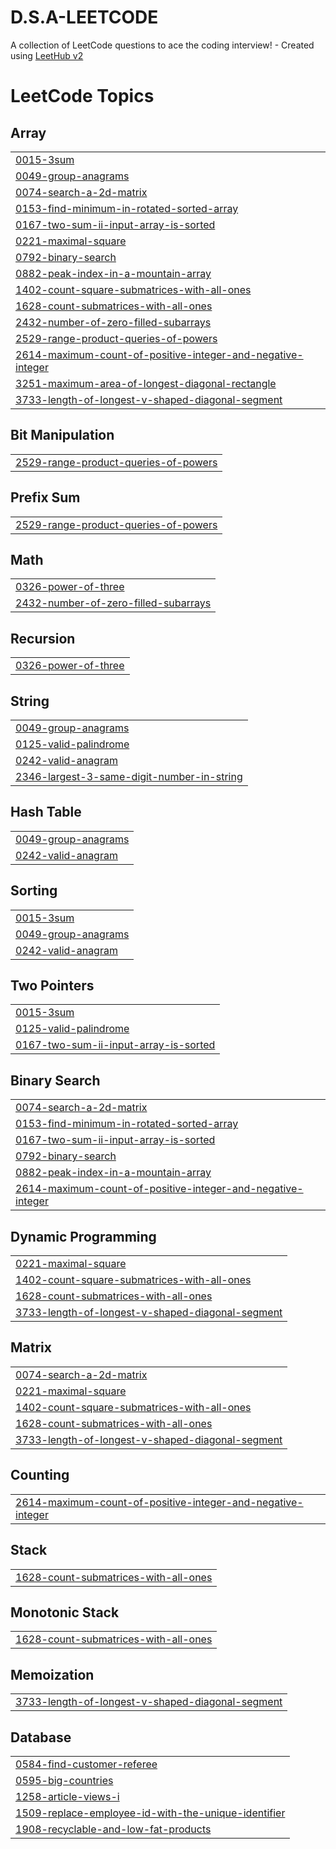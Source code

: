 # D.S.A-LEETCODE
A collection of LeetCode questions to ace the coding interview! - Created using [LeetHub v2](https://github.com/arunbhardwaj/LeetHub-2.0)

<!---LeetCode Topics Start-->
# LeetCode Topics
## Array
|  |
| ------- |
| [0015-3sum](https://github.com/Lokesh8514/D.S.A-LEETCODE/tree/master/0015-3sum) |
| [0049-group-anagrams](https://github.com/Lokesh8514/D.S.A-LEETCODE/tree/master/0049-group-anagrams) |
| [0074-search-a-2d-matrix](https://github.com/Lokesh8514/D.S.A-LEETCODE/tree/master/0074-search-a-2d-matrix) |
| [0153-find-minimum-in-rotated-sorted-array](https://github.com/Lokesh8514/D.S.A-LEETCODE/tree/master/0153-find-minimum-in-rotated-sorted-array) |
| [0167-two-sum-ii-input-array-is-sorted](https://github.com/Lokesh8514/D.S.A-LEETCODE/tree/master/0167-two-sum-ii-input-array-is-sorted) |
| [0221-maximal-square](https://github.com/Lokesh8514/D.S.A-LEETCODE/tree/master/0221-maximal-square) |
| [0792-binary-search](https://github.com/Lokesh8514/D.S.A-LEETCODE/tree/master/0792-binary-search) |
| [0882-peak-index-in-a-mountain-array](https://github.com/Lokesh8514/D.S.A-LEETCODE/tree/master/0882-peak-index-in-a-mountain-array) |
| [1402-count-square-submatrices-with-all-ones](https://github.com/Lokesh8514/D.S.A-LEETCODE/tree/master/1402-count-square-submatrices-with-all-ones) |
| [1628-count-submatrices-with-all-ones](https://github.com/Lokesh8514/D.S.A-LEETCODE/tree/master/1628-count-submatrices-with-all-ones) |
| [2432-number-of-zero-filled-subarrays](https://github.com/Lokesh8514/D.S.A-LEETCODE/tree/master/2432-number-of-zero-filled-subarrays) |
| [2529-range-product-queries-of-powers](https://github.com/Lokesh8514/D.S.A-LEETCODE/tree/master/2529-range-product-queries-of-powers) |
| [2614-maximum-count-of-positive-integer-and-negative-integer](https://github.com/Lokesh8514/D.S.A-LEETCODE/tree/master/2614-maximum-count-of-positive-integer-and-negative-integer) |
| [3251-maximum-area-of-longest-diagonal-rectangle](https://github.com/Lokesh8514/D.S.A-LEETCODE/tree/master/3251-maximum-area-of-longest-diagonal-rectangle) |
| [3733-length-of-longest-v-shaped-diagonal-segment](https://github.com/Lokesh8514/D.S.A-LEETCODE/tree/master/3733-length-of-longest-v-shaped-diagonal-segment) |
## Bit Manipulation
|  |
| ------- |
| [2529-range-product-queries-of-powers](https://github.com/Lokesh8514/D.S.A-LEETCODE/tree/master/2529-range-product-queries-of-powers) |
## Prefix Sum
|  |
| ------- |
| [2529-range-product-queries-of-powers](https://github.com/Lokesh8514/D.S.A-LEETCODE/tree/master/2529-range-product-queries-of-powers) |
## Math
|  |
| ------- |
| [0326-power-of-three](https://github.com/Lokesh8514/D.S.A-LEETCODE/tree/master/0326-power-of-three) |
| [2432-number-of-zero-filled-subarrays](https://github.com/Lokesh8514/D.S.A-LEETCODE/tree/master/2432-number-of-zero-filled-subarrays) |
## Recursion
|  |
| ------- |
| [0326-power-of-three](https://github.com/Lokesh8514/D.S.A-LEETCODE/tree/master/0326-power-of-three) |
## String
|  |
| ------- |
| [0049-group-anagrams](https://github.com/Lokesh8514/D.S.A-LEETCODE/tree/master/0049-group-anagrams) |
| [0125-valid-palindrome](https://github.com/Lokesh8514/D.S.A-LEETCODE/tree/master/0125-valid-palindrome) |
| [0242-valid-anagram](https://github.com/Lokesh8514/D.S.A-LEETCODE/tree/master/0242-valid-anagram) |
| [2346-largest-3-same-digit-number-in-string](https://github.com/Lokesh8514/D.S.A-LEETCODE/tree/master/2346-largest-3-same-digit-number-in-string) |
## Hash Table
|  |
| ------- |
| [0049-group-anagrams](https://github.com/Lokesh8514/D.S.A-LEETCODE/tree/master/0049-group-anagrams) |
| [0242-valid-anagram](https://github.com/Lokesh8514/D.S.A-LEETCODE/tree/master/0242-valid-anagram) |
## Sorting
|  |
| ------- |
| [0015-3sum](https://github.com/Lokesh8514/D.S.A-LEETCODE/tree/master/0015-3sum) |
| [0049-group-anagrams](https://github.com/Lokesh8514/D.S.A-LEETCODE/tree/master/0049-group-anagrams) |
| [0242-valid-anagram](https://github.com/Lokesh8514/D.S.A-LEETCODE/tree/master/0242-valid-anagram) |
## Two Pointers
|  |
| ------- |
| [0015-3sum](https://github.com/Lokesh8514/D.S.A-LEETCODE/tree/master/0015-3sum) |
| [0125-valid-palindrome](https://github.com/Lokesh8514/D.S.A-LEETCODE/tree/master/0125-valid-palindrome) |
| [0167-two-sum-ii-input-array-is-sorted](https://github.com/Lokesh8514/D.S.A-LEETCODE/tree/master/0167-two-sum-ii-input-array-is-sorted) |
## Binary Search
|  |
| ------- |
| [0074-search-a-2d-matrix](https://github.com/Lokesh8514/D.S.A-LEETCODE/tree/master/0074-search-a-2d-matrix) |
| [0153-find-minimum-in-rotated-sorted-array](https://github.com/Lokesh8514/D.S.A-LEETCODE/tree/master/0153-find-minimum-in-rotated-sorted-array) |
| [0167-two-sum-ii-input-array-is-sorted](https://github.com/Lokesh8514/D.S.A-LEETCODE/tree/master/0167-two-sum-ii-input-array-is-sorted) |
| [0792-binary-search](https://github.com/Lokesh8514/D.S.A-LEETCODE/tree/master/0792-binary-search) |
| [0882-peak-index-in-a-mountain-array](https://github.com/Lokesh8514/D.S.A-LEETCODE/tree/master/0882-peak-index-in-a-mountain-array) |
| [2614-maximum-count-of-positive-integer-and-negative-integer](https://github.com/Lokesh8514/D.S.A-LEETCODE/tree/master/2614-maximum-count-of-positive-integer-and-negative-integer) |
## Dynamic Programming
|  |
| ------- |
| [0221-maximal-square](https://github.com/Lokesh8514/D.S.A-LEETCODE/tree/master/0221-maximal-square) |
| [1402-count-square-submatrices-with-all-ones](https://github.com/Lokesh8514/D.S.A-LEETCODE/tree/master/1402-count-square-submatrices-with-all-ones) |
| [1628-count-submatrices-with-all-ones](https://github.com/Lokesh8514/D.S.A-LEETCODE/tree/master/1628-count-submatrices-with-all-ones) |
| [3733-length-of-longest-v-shaped-diagonal-segment](https://github.com/Lokesh8514/D.S.A-LEETCODE/tree/master/3733-length-of-longest-v-shaped-diagonal-segment) |
## Matrix
|  |
| ------- |
| [0074-search-a-2d-matrix](https://github.com/Lokesh8514/D.S.A-LEETCODE/tree/master/0074-search-a-2d-matrix) |
| [0221-maximal-square](https://github.com/Lokesh8514/D.S.A-LEETCODE/tree/master/0221-maximal-square) |
| [1402-count-square-submatrices-with-all-ones](https://github.com/Lokesh8514/D.S.A-LEETCODE/tree/master/1402-count-square-submatrices-with-all-ones) |
| [1628-count-submatrices-with-all-ones](https://github.com/Lokesh8514/D.S.A-LEETCODE/tree/master/1628-count-submatrices-with-all-ones) |
| [3733-length-of-longest-v-shaped-diagonal-segment](https://github.com/Lokesh8514/D.S.A-LEETCODE/tree/master/3733-length-of-longest-v-shaped-diagonal-segment) |
## Counting
|  |
| ------- |
| [2614-maximum-count-of-positive-integer-and-negative-integer](https://github.com/Lokesh8514/D.S.A-LEETCODE/tree/master/2614-maximum-count-of-positive-integer-and-negative-integer) |
## Stack
|  |
| ------- |
| [1628-count-submatrices-with-all-ones](https://github.com/Lokesh8514/D.S.A-LEETCODE/tree/master/1628-count-submatrices-with-all-ones) |
## Monotonic Stack
|  |
| ------- |
| [1628-count-submatrices-with-all-ones](https://github.com/Lokesh8514/D.S.A-LEETCODE/tree/master/1628-count-submatrices-with-all-ones) |
## Memoization
|  |
| ------- |
| [3733-length-of-longest-v-shaped-diagonal-segment](https://github.com/Lokesh8514/D.S.A-LEETCODE/tree/master/3733-length-of-longest-v-shaped-diagonal-segment) |
## Database
|  |
| ------- |
| [0584-find-customer-referee](https://github.com/Lokesh8514/D.S.A-LEETCODE/tree/master/0584-find-customer-referee) |
| [0595-big-countries](https://github.com/Lokesh8514/D.S.A-LEETCODE/tree/master/0595-big-countries) |
| [1258-article-views-i](https://github.com/Lokesh8514/D.S.A-LEETCODE/tree/master/1258-article-views-i) |
| [1509-replace-employee-id-with-the-unique-identifier](https://github.com/Lokesh8514/D.S.A-LEETCODE/tree/master/1509-replace-employee-id-with-the-unique-identifier) |
| [1908-recyclable-and-low-fat-products](https://github.com/Lokesh8514/D.S.A-LEETCODE/tree/master/1908-recyclable-and-low-fat-products) |
<!---LeetCode Topics End-->